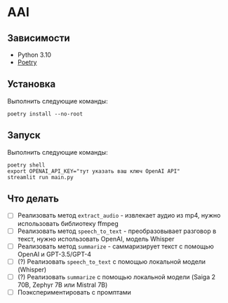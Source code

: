 # AAI

## Зависимости

* Python 3.10
* [Poetry](https://python-poetry.org/)

## Установка

Выполнить следующие команды:

    poetry install --no-root

## Запуск

Выполнить следующие команды:

    poetry shell
    export OPENAI_API_KEY="тут указать ваш ключ OpenAI API"
    streamlit run main.py

## Что делать

- [ ] Реализовать метод `extract_audio` - извлекает аудио из mp4, нужно использовать библиотеку ffmpeg
- [ ] Реализовать метод `speech_to_text` - преобразовывает разговор в текст, нужно использовать OpenAI, модель Whisper
- [ ] Реализовать метод `summarize` - саммаризирует текст с помощью OpenAI и GPT-3.5/GPT-4
- [ ] (?) Реализовать `speech_to_text` с помощью локальной модели (Whisper)
- [ ] (?) Реализовать `summarize` с помощью локальной модели (Saiga 2 70B, Zephyr 7B или Mistral 7B)
- [ ] Поэкспериментировать с промптами
